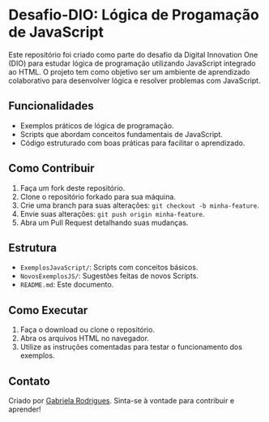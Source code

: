 # Desafio-DIO: Lógica de Progamação de JavaScript

Este repositório foi criado como parte do desafio da Digital Innovation One (DIO) para estudar lógica de programação utilizando JavaScript integrado ao HTML. O projeto tem como objetivo ser um ambiente de aprendizado colaborativo para desenvolver lógica e resolver problemas com JavaScript.

## Funcionalidades
- Exemplos práticos de lógica de programação.
- Scripts que abordam conceitos fundamentais de JavaScript.
- Código estruturado com boas práticas para facilitar o aprendizado.

## Como Contribuir
1. Faça um fork deste repositório.
2. Clone o repositório forkado para sua máquina.
3. Crie uma branch para suas alterações: `git checkout -b minha-feature`.
4. Envie suas alterações: `git push origin minha-feature`.
5. Abra um Pull Request detalhando suas mudanças.

## Estrutura
- `ExemplosJavaScript/`: Scripts com conceitos básicos.
- `NovosExemplosJS/`: Sugestões feitas de novos Scripts.
- `README.md`: Este documento.

## Como Executar
1. Faça o download ou clone o repositório.
2. Abra os arquivos HTML no navegador.
3. Utilize as instruções comentadas para testar o funcionamento dos exemplos.

## Contato
Criado por [Gabriela Rodrigues](https://github.com/Agbl09). Sinta-se à vontade para contribuir e aprender!